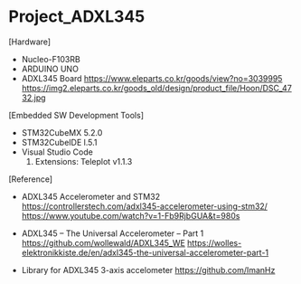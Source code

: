 # Project_ADXL345

[Hardware]
- Nucleo-F103RB
- ARDUINO UNO
- ADXL345 Board 
  https://www.eleparts.co.kr/goods/view?no=3039995
  https://img2.eleparts.co.kr/goods_old/design/product_file/Hoon/DSC_4732.jpg
  
[Embedded SW Development Tools]
- STM32CubeMX 5.2.0
- STM32CubeIDE l.5.1
- Visual Studio Code
  1. Extensions: Teleplot v1.1.3
  
[Reference]
- ADXL345 Accelerometer and STM32
  https://controllerstech.com/adxl345-accelerometer-using-stm32/
  https://www.youtube.com/watch?v=1-Fb9RjbGUA&t=980s
  
- ADXL345 – The Universal Accelerometer – Part 1
  https://github.com/wollewald/ADXL345_WE
  https://wolles-elektronikkiste.de/en/adxl345-the-universal-accelerometer-part-1
  
- Library for ADXL345 3-axis accelometer
  https://github.com/ImanHz
  
  